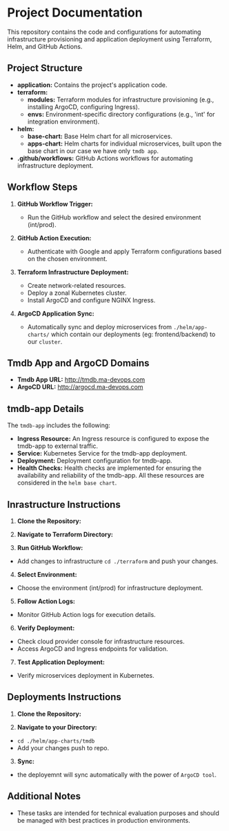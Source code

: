 
# Project Documentation

This repository contains the code and configurations for automating infrastructure provisioning and application deployment using Terraform, Helm, and GitHub Actions.

## Project Structure

- **application:** Contains the project's application code.
- **terraform:**
  - **modules:** Terraform modules for infrastructure provisioning (e.g., installing ArgoCD, configuring Ingress).
  - **envs:** Environment-specific directory configurations (e.g., 'int' for integration environment).
- **helm:**
  - **base-chart:** Base Helm chart for all microservices.
  - **apps-chart:** Helm charts for individual microservices, built upon the base chart in our case we have only `tmdb app`.
- **.github/workflows:** GitHub Actions workflows for automating infrastructure deployment.

## Workflow Steps

1. **GitHub Workflow Trigger:**
   - Run the GitHub workflow and select the desired environment (int/prod).

2. **GitHub Action Execution:**
   - Authenticate with Google and apply Terraform configurations based on the chosen environment.

3. **Terraform Infrastructure Deployment:**
   - Create network-related resources.
   - Deploy a zonal Kubernetes cluster.
   - Install ArgoCD and configure NGINX Ingress.

4. **ArgoCD Application Sync:**
   - Automatically sync and deploy microservices from `./helm/app-charts/` which contain our deployments (eg: frontend/backend) to our `cluster`.

## Tmdb App and ArgoCD Domains

- **Tmdb App URL:** http://tmdb.ma-devops.com
- **ArgoCD URL:** http://argocd.ma-devops.com

## tmdb-app Details

The `tmdb-app` includes the following:
- **Ingress Resource:** An Ingress resource is configured to expose the tmdb-app to external traffic.
- **Service:** Kubernetes Service for the tmdb-app deployment.
- **Deployment:** Deployment configuration for tmdb-app.
- **Health Checks:** Health checks are implemented for ensuring the availability and reliability of the tmdb-app.
All these resources are considered in the `helm base chart`.



## Inrastructure Instructions

1. **Clone the Repository:**


2. **Navigate to Terraform Directory:**

3. **Run GitHub Workflow:**
- Add changes to infrastructure `cd ./terraform` and push your changes.

4. **Select Environment:**
- Choose the environment (int/prod) for infrastructure deployment.

5. **Follow Action Logs:**
- Monitor GitHub Action logs for execution details.

6. **Verify Deployment:**
- Check cloud provider console for infrastructure resources.
- Access ArgoCD and Ingress endpoints for validation.

7. **Test Application Deployment:**
- Verify microservices deployment in Kubernetes.

## Deployments Instructions

1. **Clone the Repository:**


2. **Navigate to your Directory:** 
- `cd ./helm/app-charts/tmdb`
- Add your changes push to repo. 


3. **Sync:**
- the deployemnt will sync automatically with the power of `ArgoCD tool`.


## Additional Notes

- These tasks are intended for technical evaluation purposes and should be managed with best practices in production environments.
